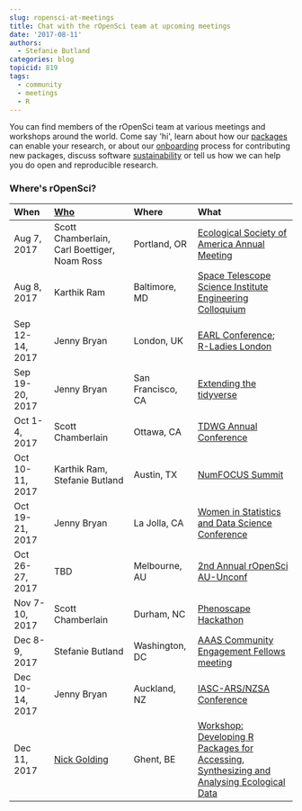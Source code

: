 ```yaml
---
slug: ropensci-at-meetings
title: Chat with the rOpenSci team at upcoming meetings
date: '2017-08-11'
authors:
  - Stefanie Butland
categories: blog
topicid: 819
tags:
  - community
  - meetings
  - R
---
```


You can find members of the rOpenSci team at various meetings and workshops around the world. Come say 'hi', learn about how our [packages](https://ropensci.org/packages/) can enable your research, or about our [onboarding](https://github.com/ropensci/software-review) process for contributing new packages, discuss software [sustainability](https://ropensci.org/blog/blog/2016/05/25/software-sustanability-ropensci) or tell us how we can help you do open and reproducible research.

<!--more-->

### Where's rOpenSci?

<table class="table">
<thead>
<tr>
	<th style="text-align:left;">When</th>
	<th style="text-align:left;"><a href="https://ropensci.org/about/#team">Who</a></th>
	<th style="text-align:left;">Where</th>
	<th style="text-align:left;">What</th>
</tr>
</thead>
<tbody>
<tr>
	<td>Aug 7, 2017</td>
	<td>Scott Chamberlain, Carl Boettiger, Noam Ross</td>
	<td>Portland, OR</td>
	<td><a href="http://www.esa.org/portland/">Ecological Society of America Annual Meeting</a></td>
</tr>
<tr>
	<td>Aug 8, 2017</td>
	<td>Karthik Ram</td>
	<td>Baltimore, MD</td>
	<td><a href="https://webcast.stsci.edu/webcast/detail.xhtml;jsessionid=26CCC422B4D65C9671F8FE1ED3D55423?talkid=5823&parent=1">Space Telescope Science Institute Engineering Colloquium</a></td>
</tr>
<tr>
	<td>Sep 12-14, 2017</td>
	<td>Jenny Bryan</td>
	<td>London, UK</td>
	<td><a href="https://earlconf.com/london/">EARL Conference</a>; <a href="https://www.meetup.com/rladies-london/">R-Ladies London</a></td>
</tr>
<tr>
	<td>Sep 19-20, 2017</td>
	<td>Jenny Bryan</td>
	<td>San Francisco, CA</td>
	<td><a href="https://www.rstudio.com/workshops/extending-the-tidyverse/">Extending the tidyverse</a></td>
</tr>
<tr>
	<td>Oct 1-4, 2017</td>
	<td>Scott Chamberlain</td>
	<td>Ottawa, CA</td>
	<td><a href="https://tdwg.github.io/conferences/2017/">TDWG Annual Conference</a></td>
</tr>
<tr>
	<td>Oct 10-11, 2017</td>
	<td>Karthik Ram, Stefanie Butland</td>
	<td>Austin, TX</td>
	<td><a href="https://www.numfocus.org/">NumFOCUS Summit</a></td>
</tr>
<tr>
	<td>Oct 19-21, 2017</td>
	<td>Jenny Bryan</td>
	<td>La Jolla, CA</td>
	<td><a href="https://ww2.amstat.org/meetings/wsds/2017/">Women in Statistics and Data Science Conference</a></td>
</tr>
<tr>
	<td>Oct 26-27, 2017</td>
	<td>TBD</td>
	<td>Melbourne, AU</td>
	<td><a href="https://njtierney.typeform.com/to/RzeQVp">2nd Annual rOpenSci AU-Unconf</a></td>
</tr>
<tr>
	<td>Nov 7-10, 2017</td>
	<td>Scott Chamberlain</td>
	<td>Durham, NC</td>
	<td><a href="http://phenoscape.org/">Phenoscape Hackathon</a></td>
</tr>
<tr>
	<td>Dec 8-9, 2017</td>
	<td>Stefanie Butland</td>
	<td>Washington, DC</td>
	<td><a href="https://www.cscce.org/cefp/">AAAS Community Engagement Fellows meeting</a></td>
</tr>
<tr>
	<td>Dec 10-14, 2017</td>
	<td>Jenny Bryan</td>
	<td>Auckland, NZ</td>
	<td><a href="http://www.stats.org.nz/events-archive/2017-nzsa-conference">IASC-ARS/NZSA Conference</a></td>
</tr>
<tr>
	<td>Dec 11, 2017</td>
	<td><a href="https://ropensci.org/blog/blog/2016/12/12/ropensci-fellowship-zoon">Nick Golding</a></td>
	<td>Ghent, BE</td>
	<td><a href="http://www.britishecologicalsociety.org/events/annual-meeting-2017/workshop-submissions/">Workshop: Developing R Packages for Accessing, Synthesizing and Analysing Ecological Data</a></td>
</tr>
</tbody>
</table>
